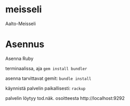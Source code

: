 meisseli
========

Aalto-Meisseli

Asennus
=======

Asenna Ruby

terminaalissa, aja `gem install bundler`

asenna tarvittavat gemit: `bundle install`

käynnistä palvelin paikallisesti: `rackup`

palvelin löytyy tod.näk. osoitteesta http://localhost:9292